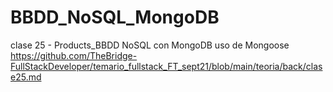 # BBDD_NoSQL_MongoDB
clase 25 - Products_BBDD NoSQL con MongoDB
uso de Mongoose 
https://github.com/TheBridge-FullStackDeveloper/temario_fullstack_FT_sept21/blob/main/teoria/back/clase25.md 